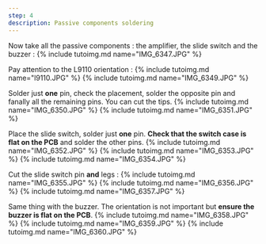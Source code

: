 ```yaml
---
step: 4
description: Passive components soldering
---
```


Now take all the passive components : the amplifier, the slide switch and the buzzer :
{% include tutoimg.md name="IMG_6347.JPG" %}

Pay attention to the L9110 orientation :
{% include tutoimg.md name="l9110.JPG" %}
{% include tutoimg.md name="IMG_6349.JPG" %}

Solder just **one** pin, check the placement, solder the opposite pin and fanally all the remaining pins. You can cut the tips.
{% include tutoimg.md name="IMG_6350.JPG" %}
{% include tutoimg.md name="IMG_6351.JPG" %}

Place the slide switch, solder just **one** pin. **Check that the switch case is flat on the PCB** and solder the other pins.
{% include tutoimg.md name="IMG_6352.JPG" %}
{% include tutoimg.md name="IMG_6353.JPG" %}
{% include tutoimg.md name="IMG_6354.JPG" %}

Cut the slide switch pin **and** legs :
{% include tutoimg.md name="IMG_6355.JPG" %}
{% include tutoimg.md name="IMG_6356.JPG" %}
{% include tutoimg.md name="IMG_6357.JPG" %}

Same thing with the buzzer. The orientation is not important but **ensure the buzzer is flat on the PCB**.
{% include tutoimg.md name="IMG_6358.JPG" %}
{% include tutoimg.md name="IMG_6359.JPG" %}
{% include tutoimg.md name="IMG_6360.JPG" %}